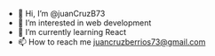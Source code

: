 - 👋 Hi, I’m @juanCruzB73
- 👀 I’m interested in web development
- 🌱 I’m currently learning React
- 📫 How to reach me juancruzberrios73@gmail.com

<!---
juanCruzB73/juanCruzB73 is a ✨ special ✨ repository because its `README.md` (this file) appears on your GitHub profile.
You can click the Preview link to take a look at your changes.
--->
